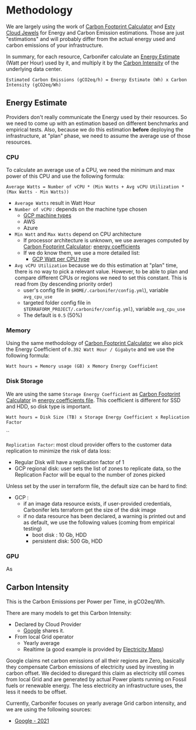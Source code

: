 # Methodology

We are largely using the work of [Carbon Footprint Calculator](https://www.cloudcarbonfootprint.org/docs/methodology/) and [Esty Cloud Jewels](https://www.etsy.com/codeascraft/cloud-jewels-estimating-kwh-in-the-cloud/) for Energy and Carbon Emission estimations.
Those are just "estimations" and will probably differ from the actual energy used and carbon emissions of your infrastructure.

In summary, for each resource, Carbonifer calculate an [Energy Estimate](#energy-estimate) (Watt per Hour) used by it, and multiply it by the [Carbon Intensity](#carbon-intensity) of the underlying data center.

```text
Estimated Carbon Emissions (gCO2eq/h) = Energy Estimate (Wh) x Carbon Intensity (gCO2eq/Wh)
```

## Energy Estimate

Providers don't really communicate the Energy used by their resources. So we need to come up with an estimation based on different benchmarks and empirical tests. Also, because we do this estimation **before** deploying the infrastructure, at "plan" phase, we need to assume the average use of those resources.

### CPU

To calculate an average use of a CPU, we need the minimum and max power of this CPU and use the following formula:

```text
Average Watts = Number of vCPU * (Min Watts + Avg vCPU Utilization * (Max Watts - Min Watts))
```

- `Average Watts` result in Watt Hour
- `Number of vCPU` : depends on the machine type chosen
  - [GCP machine types](../data/gcp_instances.json) 
  - AWS
  - Azure
- `Min Watt` and `Max Watts` depend on CPU architecture
  - If processor architecture is unknown, we use averages computed by [Carbon Footprint Calculator](https://www.cloudcarbonfootprint.org/docs/methodology/#appendix-i-energy-coefficients): [energy coefficients](../data/energy_coefficients.json)
  - If we do know them, we use a more detailed list:
    - [GCP Watt per CPU type](../data/gcp_watt_cpu.csv)
- `Avg vCPU Utilization` because we do this estimation at "plan" time, there is no way to pick a relevant value. However, to be able to plan and compare different CPUs or regions we need to set this constant. This is read from (by descending priority order)
  - user's config file in `$HOME/.carbonifer/config.yml`), variable `avg_cpu_use`
  - targeted folder config file in `$TERRAFORM_PROJECT/.carbonifer/config.yml`), variable `avg_cpu_use`
  - The default is `0.5` (50%)

### Memory

Using the same methodology of [Carbon Footprint Calculator](https://www.cloudcarbonfootprint.org/docs/methodology/#memory) we also pick the Energy Coefficient of `0.392 Watt Hour / Gigabyte` and we use the following formula:

```text
Watt hours = Memory usage (GB) x Memory Energy Coefficient
```

### Disk Storage

We are using the same `Storage Energy Coefficient` as [Carbon Footprint Calculator](https://www.cloudcarbonfootprint.org/docs/methodology/#storage) in [energy coefficients file](../data/energy_coefficients.json). This coefficient is different for SSD and HDD, so disk type is important.

```text
Watt hours = Disk Size (TB) x Storage Energy Coefficient x Replication Factor
```

``

`Replication Factor`: most cloud provider offers to the customer data replication to minimize the risk of data loss:

- Regular Disk will have a replication factor of 1
- GCP regional disk: user sets the list of zones to replicate data, so the Replication Factor will be equal to the number of zones picked

Unless set by the user in terraform file, the default size can be hard to find:

- GCP :
  - if an image data resource exists, if user-provided credentials, Carbonifer lets terraform get the size of the disk image
  - if no data resource has been declared, a warning is printed out and as default, we use the following values (coming from empirical testing)
    - boot disk : 10 Gb, HDD
    - persistent disk: 500 Gb, HDD

### GPU

As 

## Carbon Intensity

This is the Carbon Emissions per Power per Time, in gCO2eq/Wh.

There are many models to get this Carbon Intensity:

- Declared by Cloud Provider
  - [Google](https://cloud.google.com/sustainability/region-carbon) shares it.
- From local Grid operator
  - Yearly average
  - Realtime (a good example is provided by [Electricity Maps](https://www.electricitymap.org/map))

Google claims net carbon emissions of all their regions are Zero, basically they compensate Carbon emissions of electricity used by investing in carbon offset. We decided to disregard this claim as electricity still comes from local Grid and are generated by actual Power plants running on Fossil fuels or renewable energy. The less electricity an infrastructure uses, the less it needs to be offset.

Currently, Carbonifer focuses on yearly average Grid carbon intensity, and we are using the following sources:

- [Google - 2021](https://github.com/GoogleCloudPlatform/region-carbon-info/blob/c154d6917e054d33380bb97098b7de8c0196a9f0/data/yearly/2021.csv)